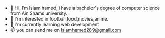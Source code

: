 - 👋 Hi, I’m Islam hamed, i have a bachelor's degree of computer science from Ain Shams university.
- 👀 I’m interested in football,food,movies,anime.
- 🌱 I’m currently learning web development
- 📫 you can send me on Islamhamed289@gmail.com 

<!---
Islamhamed98/Islamhamed98 is a ✨ special ✨ repository because its `README.md` (this file) appears on your GitHub profile.
You can click the Preview link to take a look at your changes.
--->
